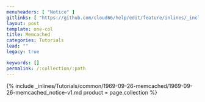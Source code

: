 ```yaml
---
menuheaders: [ "Notice" ]
gitlinks: [ "https://github.com/cloud66/help/edit/feature/inlines/_includes/_inlines/Tutorials/common/1969-09-26-memcached/1969-09-26-memcached_memcachedhttp-v1.md", "https://github.com/cloud66/help/edit/feature/inlines/_includes/_inlines/Tutorials/common/1969-09-26-memcached/1969-09-26-memcached_notice-v1.md" ]
layout: post
template: one-col
title: Memcached
categories: Tutorials
lead: ""
legacy: true

keywords: []
permalink: /:collection/:path
---
```





<a href="#notice"></a>{% include _inlines/Tutorials/common/1969-09-26-memcached/1969-09-26-memcached_notice-v1.md  product = page.collection %}